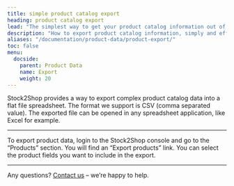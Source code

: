 ```yaml
---
title: simple product catalog export
heading: product catalog export
lead: "The simplest way to get your product catalog information out of Stock2Shop."
description: "How to export product catalog information, simply and efficiently. Stock2Shop provides a way to export complex product data into a flat file spreadsheet. Find out more about this important tool, and our many other ways to streamline your workflow."
aliases: "/documentation/product-data/product-export/"
toc: false
menu:
  docside:
    parent: Product Data
    name: Export
    weight: 20
---
```


Stock2Shop provides a way to export complex product catalog data into a flat file spreadsheet. The format we support is CSV (comma separated value). The exported file can be opened in any spreadsheet application, like Excel for example.

***

To export product data, login to the Stock2Shop console and go to the “Products” section. You will find an “Export products” link. You can select the product fields you want to include in the export.

***

Any questions? [Contact us](/contact-us) – we’re happy to help.
